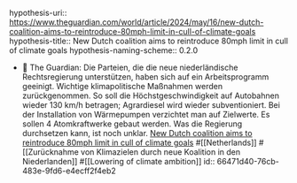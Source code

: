 hypothesis-uri:: https://www.theguardian.com/world/article/2024/may/16/new-dutch-coalition-aims-to-reintroduce-80mph-limit-in-cull-of-climate-goals
hypothesis-title:: New Dutch coalition aims to reintroduce 80mph limit in cull of climate goals
hypothesis-naming-scheme:: 0.2.0

- 📝 The Guardian: Die Parteien, die die neue niederländische Rechtsregierung unterstützen, haben sich auf ein Arbeitsprogramm geeinigt. Wichtige klimapolitische Maßnahmen werden zurückgenommen. So soll die Höchstgeschwindigkeit auf Autobahnen wieder 130 km/h betragen; Agrardiesel wird wieder subventioniert. Bei der Installation von Wärmepumpen verzichtet man auf Zielwerte. Es sollen 4 Atomkraftwerke gebaut werden. Was die Regierung durchsetzen kann, ist noch unklar. [New Dutch coalition aims to reintroduce 80mph limit in cull of climate goals](https://www.theguardian.com/world/article/2024/may/16/new-dutch-coalition-aims-to-reintroduce-80mph-limit-in-cull-of-climate-goals) #[[Netherlands]] #[[Zurücknahme von Klimazielen durch neue Koalition in den Niederlanden]] #[[Lowering of climate ambition]]
  id:: 66471d40-76cb-483e-9fd6-e4ecff2f4eb2